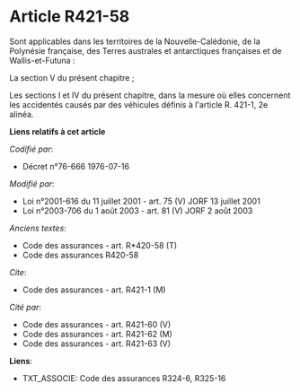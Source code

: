 # Article R421-58

Sont applicables dans les territoires de la Nouvelle-Calédonie, de la Polynésie française, des Terres australes et
antarctiques françaises et de Wallis-et-Futuna :

La section V du présent chapitre ;

Les sections I et IV du présent chapitre, dans la mesure où elles concernent les accidentés causés par des véhicules définis
à l'article R. 421-1, 2e alinéa.

**Liens relatifs à cet article**

_Codifié par_:

  - Décret n°76-666 1976-07-16

_Modifié par_:

  - Loi n°2001-616 du 11 juillet 2001 - art. 75 (V) JORF 13 juillet 2001
  - Loi n°2003-706 du 1 août 2003 - art. 81 (V) JORF 2 août 2003

_Anciens textes_:

  - Code des assurances - art. R*420-58 (T)
  - Code des assurances R420-58

_Cite_:

  - Code des assurances - art. R421-1 (M)

_Cité par_:

  - Code des assurances - art. R421-60 (V)
  - Code des assurances - art. R421-62 (M)
  - Code des assurances - art. R421-63 (V)

**Liens**:

  - TXT_ASSOCIE: Code des assurances R324-6, R325-16
